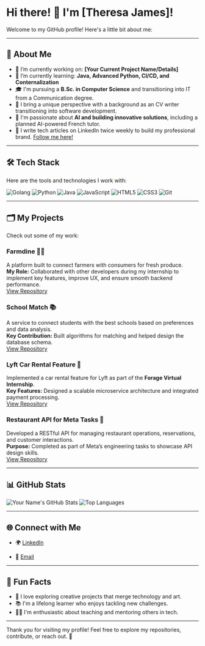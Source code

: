 # Hi there! 👋 I'm [Theresa James]!

Welcome to my GitHub profile! Here's a little bit about me:

---

## 🚀 About Me
- 🔭 I’m currently working on: **[Your Current Project Name/Details]**
- 🌱 I’m currently learning: **Java, Advanced Python, CI/CD, and Conternalization**
- 🎓 I'm pursuing a **B.Sc. in Computer Science** and transitioning into IT from a Communication degree.
- 🏥 I bring a unique perspective with a background as an CV writer transitioning into software development.
- 🤖 I'm passionate about **AI and building innovative solutions**, including a planned AI-powered French tutor.
- 📝 I write tech articles on LinkedIn twice weekly to build my professional brand. [Follow me here!](https://www.linkedin.com/in/tessyjames/)

---

## 🛠️ Tech Stack
Here are the tools and technologies I work with:

![Golang](https://img.shields.io/badge/-Golang-00ADD8?logo=go&logoColor=white)
![Python](https://img.shields.io/badge/-Python-3776AB?logo=python&logoColor=white)
![Java](https://img.shields.io/badge/-Java-007396?logo=java&logoColor=white)
![JavaScript](https://img.shields.io/badge/-JavaScript-F7DF1E?logo=javascript&logoColor=black)
![HTML5](https://img.shields.io/badge/-HTML5-E34F26?logo=html5&logoColor=white)
![CSS3](https://img.shields.io/badge/-CSS3-1572B6?logo=css3&logoColor=white)
![Git](https://img.shields.io/badge/-Git-F05032?logo=git&logoColor=white)

---

## 🗂️ My Projects
Check out some of my work:

### Farmdine 🍎🌾
A platform built to connect farmers with consumers for fresh produce.  
**My Role:** Collaborated with other developers during my internship to implement key features, improve UX, and ensure smooth backend performance.  
[View Repository](https://github.com/InternPulse/farmdine-backend)

### School Match 📚
A service to connect students with the best schools based on preferences and data analysis.  
**Key Contribution:** Built algorithms for matching and helped design the database schema.  
[View Repository](https://github.com/TessyJames28/school_match)

### Lyft Car Rental Feature 🚗
Implemented a car rental feature for Lyft as part of the **Forage Virtual Internship**.  
**Key Features:** Designed a scalable microservice architecture and integrated payment processing.  
[View Repository](https://github.com/TessyJames28/forage-lyft-rental-car-servicing-feature)

### Restaurant API for Meta Tasks 🍴
Developed a RESTful API for managing restaurant operations, reservations, and customer interactions.  
**Purpose:** Completed as part of Meta’s engineering tasks to showcase API design skills.  
[View Repository](https://github.com/TessyJames28/restaurant_api)

---

## 📊 GitHub Stats
![Your Name's GitHub Stats](https://github-readme-stats.vercel.app/api?username=TessyJames28&show_icons=true&theme=radical)
![Top Languages](https://github-readme-stats.vercel.app/api/top-langs/?username=TessyJames28&layout=compact&theme=radical)

---

## 🌐 Connect with Me
- 🌍 [LinkedIn](https://www.linkedin.com/in/tessyjames/)
<!-- - 🐦 [Twitter](#) -->
- 📧 [Email](mailto:your-email@example.com)

---

## 🎯 Fun Facts
- 🎨 I love exploring creative projects that merge technology and art.
- 📚 I'm a lifelong learner who enjoys tackling new challenges.
- 🧑‍🏫 I'm enthusiastic about teaching and mentoring others in tech.

---

Thank you for visiting my profile! Feel free to explore my repositories, contribute, or reach out. 🚀
